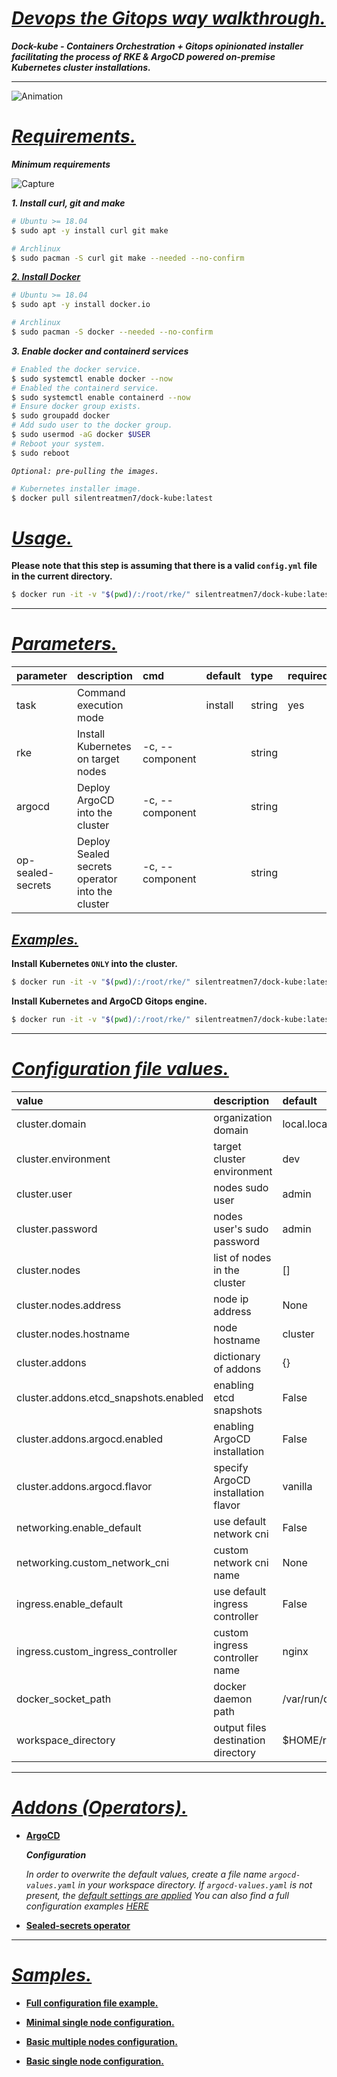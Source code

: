 # ***<ins>Devops the Gitops way walkthrough.</ins>***

***Dock-kube - Containers Orchestration + Gitops opinionated installer facilitating the process of RKE & ArgoCD powered on-premise Kubernetes cluster installations.***

---

![Animation](https://user-images.githubusercontent.com/102635491/169345280-b262c112-b55b-4a07-9600-e31e0fbfa097.gif)

# *<ins>Requirements.</ins>*

***Minimum requirements***

![Capture](https://user-images.githubusercontent.com/102635491/164043817-7143bfae-a8a8-47ed-9ac5-23f74c86c82d.PNG)

***1. Install curl, git and make***

```bash
# Ubuntu >= 18.04
$ sudo apt -y install curl git make

# Archlinux
$ sudo pacman -S curl git make --needed --no-confirm
```

[***2. Install Docker***](https://docs.docker.com/engine/install/)

```bash
# Ubuntu >= 18.04
$ sudo apt -y install docker.io

# Archlinux
$ sudo pacman -S docker --needed --no-confirm
```

***3. Enable docker and containerd services***

```bash
# Enabled the docker service.
$ sudo systemctl enable docker --now
# Enabled the containerd service.
$ sudo systemctl enable containerd --now
# Ensure docker group exists.
$ sudo groupadd docker
# Add sudo user to the docker group.
$ sudo usermod -aG docker $USER
# Reboot your system.
$ sudo reboot
```
  
*`Optional: pre-pulling the images.`*
  
```bash
# Kubernetes installer image.
$ docker pull silentreatmen7/dock-kube:latest
```

# *<ins>Usage.</ins>*

**Please note that this step is assuming that there is a valid `config.yml` file in the current directory.**

```bash
$ docker run -it -v "$(pwd)/:/root/rke/" silentreatmen7/dock-kube:latest [COMPONENT(S)] [TASK]
```

---

# *<ins>Parameters.</ins>*

| parameter         | description                                     | cmd             | default | type   | required | choices          | dependencies                          |
| :---------------- | :---------------------------------------------- | :-------------- | :------ | :----- | :------- | :--------------- | :------------------------------------ |
| task              | Command execution mode                          |                 | install | string | yes      | {install,remove} | {install,remove}                      |
| rke               | Install Kubernetes on target nodes              | -c, --component |         | string |          |                  | `config.yml` in the current directory |
| argocd            | Deploy ArgoCD into the cluster                  | -c, --component |         | string |          |                  | Kubernetes installed                  |
| op-sealed-secrets | Deploy Sealed secrets operator into the cluster | -c, --component |         | string |          |                  | Kubernetes installed                  |


## *<ins>Examples.</ins>*

**Install Kubernetes `ONLY` into the cluster.**

```bash
$ docker run -it -v "$(pwd)/:/root/rke/" silentreatmen7/dock-kube:latest -c rke install
```

**Install Kubernetes and ArgoCD Gitops engine.**

```bash
$ docker run -it -v "$(pwd)/:/root/rke/" silentreatmen7/dock-kube:latest -c rke -c argocd install
```

---

# *<ins>Configuration file values.</ins>*

| value                                 | description                        | default              | type   | required |
| :------------------------------------ | :--------------------------------- | :------------------- | :----- | :------- |
| cluster.domain                        | organization domain                | local.local          | string | yes      |
| cluster.environment                   | target cluster environment         | dev                  | string | yes      |
| cluster.user                          | nodes sudo user                    | admin                | string | yes      |
| cluster.password                      | nodes user's sudo password         | admin                | string | yes      |
| cluster.nodes                         | list of nodes in the cluster       | []                   | list   | yes      |
| cluster.nodes.address                 | node ip address                    | None                 | string | yes      |
| cluster.nodes.hostname                | node hostname                      | cluster              | string | yes      |
| cluster.addons                        | dictionary of addons               | {}                   | dict   | no       |
| cluster.addons.etcd_snapshots.enabled | enabling etcd snapshots            | False                | bool   | no       |
| cluster.addons.argocd.enabled         | enabling ArgoCD installation       | False                | bool   | no       |
| cluster.addons.argocd.flavor          | specify ArgoCD installation flavor | vanilla              | string | no       |
| networking.enable_default             | use default network cni            | False                | bool   | no       |
| networking.custom_network_cni         | custom network cni name            | None                 | string | no       |
| ingress.enable_default                | use default ingress controller     | False                | bool   | no       |
| ingress.custom_ingress_controller     | custom ingress controller name     | nginx                | string | no       |
| docker_socket_path                    | docker daemon path                 | /var/run/docker.sock | string | no       |
| workspace_directory                   | output files destination directory | $HOME/rke            | string | no       |

---

# *<ins>Addons (Operators).</ins>*

- [**ArgoCD**](https://github.com/argoproj/argo-cd)

  ***Configuration***

  *In order to overwrite the default values, create a file name `argocd-values.yaml` in your workspace directory.*
  *If `argocd-values.yaml` is not present, the [default settings are applied](ansible/roles/argocd/files/default-values.yml)*
  *You can also find a full configuration examples [HERE](ansible/roles/argocd/files/full-sample-values.yml)*

- [**Sealed-secrets operator**](https://github.com/bitnami-labs/sealed-secrets)

---

# *<ins>Samples.</ins>*

- [**Full configuration file example.**](docs/samples/configurations/config_full.yml)

- [**Minimal single node configuration.**](docs/samples/configurations/config_minimal.yml)

- [**Basic multiple nodes configuration.**](docs/samples/configurations/config_multiple_nodes.yml)

- [**Basic single node configuration.**](docs/samples/configurations/config_single_node.yml)
